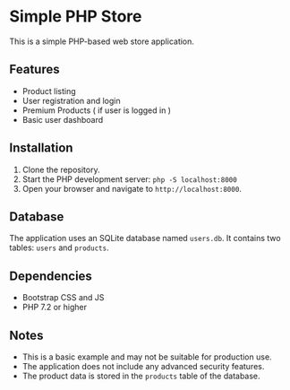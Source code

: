 # Simple PHP Store

This is a simple PHP-based web store application.

## Features

-   Product listing
-   User registration and login
-   Premium Products ( if user is logged in )
-   Basic user dashboard

## Installation

1.  Clone the repository.
2.  Start the PHP development server: `php -S localhost:8000`
3.  Open your browser and navigate to `http://localhost:8000`.

## Database

The application uses an SQLite database named `users.db`. It contains two tables: `users` and `products`.

## Dependencies

-   Bootstrap CSS and JS
-   PHP 7.2 or higher

## Notes

-   This is a basic example and may not be suitable for production use.
-   The application does not include any advanced security features.
-   The product data is stored in the `products` table of the database.
